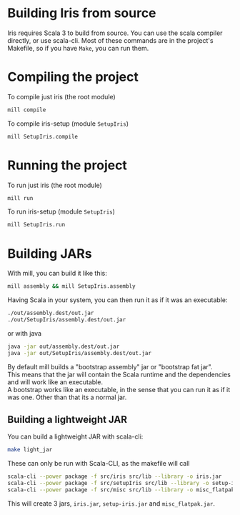 # Building Iris from source

Iris requires Scala 3 to build from source. You can use the scala compiler directly, or use scala-cli.
Most of these commands are in the project's Makefile, so if you have `Make`, you can run them.

# Compiling the project

To compile just iris (the root module)

```bash
mill compile
```

To compile iris-setup (module `SetupIris`)

```bash
mill SetupIris.compile
```

# Running the project

To run just iris (the root module)

```bash
mill run
```

To run iris-setup (module `SetupIris`)

```bash
mill SetupIris.run
```


# Building JARs

With mill, you can build it like this:

```bash
mill assembly && mill SetupIris.assembly
```

Having Scala in your system, you can then run it as if it was an executable:

```bash
./out/assembly.dest/out.jar
./out/SetupIris/assembly.dest/out.jar
```

or with java 

```bash
java -jar out/assembly.dest/out.jar
java -jar out/SetupIris/assembly.dest/out.jar
```
By default mill builds a "bootstrap assembly" jar or "bootstrap fat jar".  
This means that the jar will contain the Scala runtime and the dependencies and will work like an executable.  
A bootstrap works like an executable, in the sense that you can run it as if it was one. Other than that its a normal jar.

## Building a lightweight JAR

You can build a lightweight JAR with scala-cli:

```bash
make light_jar
```

These can only be run with Scala-CLI, as the makefile will call

```bash
scala-cli --power package -f src/iris src/lib --library -o iris.jar
scala-cli --power package -f src/setupIris src/lib --library -o setup-iris.jar
scala-cli --power package -f src/misc src/lib --library -o misc_flatpak.jar
```

This will create 3 jars, `iris.jar`, `setup-iris.jar` and `misc_flatpak.jar`.  
